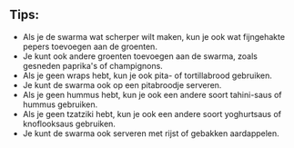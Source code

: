 ## Tips:

- Als je de swarma wat scherper wilt maken, kun je ook wat fijngehakte pepers toevoegen aan de groenten.
- Je kunt ook andere groenten toevoegen aan de swarma, zoals gesneden paprika's of champignons.
- Als je geen wraps hebt, kun je ook pita- of tortillabrood gebruiken.
- Je kunt de swarma ook op een pitabroodje serveren.
- Als je geen hummus hebt, kun je ook een andere soort tahini-saus of hummus gebruiken.
- Als je geen tzatziki hebt, kun je ook een andere soort yoghurtsaus of knoflooksaus gebruiken.
- Je kunt de swarma ook serveren met rijst of gebakken aardappelen.